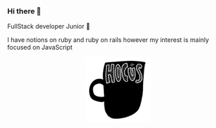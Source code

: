 ### Hi there 👋

FullStack developer Junior 🐙 

I have notions on ruby and ruby on rails however my interest is mainly focused on JavaScript
<div align="center">
<img src="https://raw.githubusercontent.com/stephanietako/stephanietako/main/assets/hocus-pocus-i-need-coffe-to-focus.gif" alt="Hocus Pocus I need coffee to Focus" width="150" >
</div>
